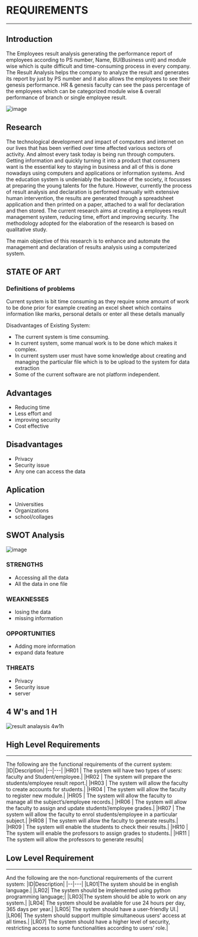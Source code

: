 
# REQUIREMENTS
---
## Introduction


The Employees result analysis  generating the performance report of employees 
according to PS number, Name, BU(Business unit) and module wise which is quite difficult 
and time-consuming process in every company. 
The  Result Analysis  helps the company to analyze the result and generates
 its report by just by PS number and it also allows the employees to see their genesis performance.
 HR & genesis faculty can see the pass percentage 
of the employees  which can be categorized module wise & overall performance 
of branch or single employee result. 

![image](https://user-images.githubusercontent.com/85119462/147459595-22aa6807-5aeb-4d57-a1b1-980304492f86.png)


## Research

The technological development and impact of computers and internet on our lives
 that has been verified over time affected various sectors of activity.
 And almost every task today is being run through computers. Getting information and
 quickly turning it into a product that consumers want is the essential key to staying in business and 
 all of this is done nowadays using computers and applications or information systems.
 And the education system is undeniably the backbone of the society, 
 it focusses at preparing the young talents for the future. 
 However, currently the process of  result analysis and declaration  is performed manually with extensive human intervention,
 the results are generated through a spreadsheet application and then printed on a paper, attached to a wall for declaration and then stored. 
 The current research aims at creating a employees result management system, reducing time, effort and improving security. 
 The methodology adopted for the elaboration of the research is based on qualitative study.
 
 The main objective of this research is to enhance and automate the management and declaration of  results analysis using a computerized system.

## STATE OF ART
### Definitions of problems
Current system is bit time consuming as they require some amount of work to be done prior for example creating an excel sheet which contains  information like marks, personal details or enter all these details manually

Disadvantages of Existing System:

- The current system is time consuming.
- In current system, some manual work is to be done which makes it complex.
- In current system user must have some knowledge about creating and managing the particular file which is to be upload to the system for data extraction
- Some of the current software are not platform independent.


## Advantages
*  Reducing time
*  Less effort and 
*  improving security
*  Cost effective

## Disadvantages
* Privacy
* Security issue
* Any one can access the data

## Aplication
* Universities
* Organizations 
* school/collages
## SWOT Analysis

![image](https://user-images.githubusercontent.com/85119462/147456282-cf6d0061-da15-4e0a-9080-e79c383a99e4.png)

### STRENGTHS
* Accessing all the data
* All the data in one file


### WEAKNESSES
* losing the data
* missing information

### OPPORTUNITIES
* Adding more information
* expand data feature

### THREATS
* Privacy
* Security issue
* server

 ## 4 W's and 1 H
 ![result analaysis 4w1h](https://user-images.githubusercontent.com/85119462/147458946-46f88629-05f8-422c-b3a4-d7da994e8e3a.png)

 
 ## High Level Requirements
 ---
 
 
 The following are the functional requirements of the current system:
|ID|Description|
|--|---|
|HR01 | The system will have two types of users:  faculty and Student/employee.|
|HR02 | The system will prepare the students/employee result report.|
|HR03 |  The system will allow the  faculty to create accounts for  students.|
|HR04 | The system will allow the  faculty to register new module.|
|HR05 | The system will allow the  faculty to manage all the  subject’s/employee records.|
|HR06 | The system will allow the  faculty to assign and update students’/employee grades.|
|HR07 | The system will allow the  faculty to enrol students/employee in a particular subject.|
|HR08 | The system will allow the  faculty to generate results.|
|HR09 | The system will enable the students to check their results.|
|HR10 | The system will enable the professors to assign grades to students.|
|HR11 | The system will allow the professors to generate results|


## Low Level Requirement
---
And the following are the non-functional requirements of the current system:
|ID|Description|
|--|---|
|LR01|The system should be in english language.|
|LR02| The system should be implemented using python programming language;|
|LR03|The system should be able to work on any system.|
|LR04| The system should be available for use 24 hours per day, 365 days per year.|
|LR05| The system should have a user-friendly UI.|
|LR06| The system should support multiple simultaneous users’ access at all times.|
|LR07| The system should have a higher level of security, restricting access to some functionalities according to users’ role.|

 
 
